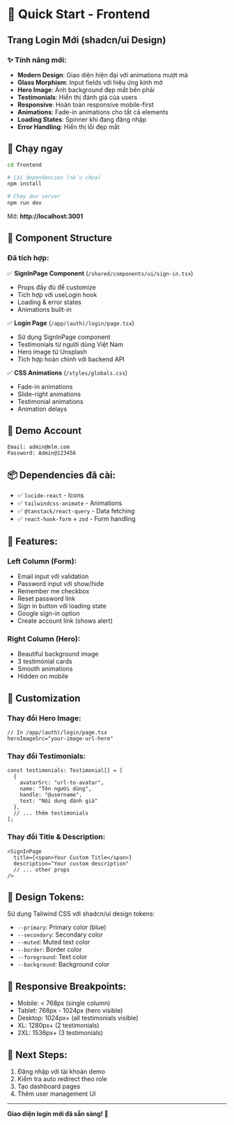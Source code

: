 # 🚀 Quick Start - Frontend

## Trang Login Mới (shadcn/ui Design)

### ✨ Tính năng mới:

- **Modern Design**: Giao diện hiện đại với animations mượt mà
- **Glass Morphism**: Input fields với hiệu ứng kính mờ
- **Hero Image**: Ảnh background đẹp mắt bên phải
- **Testimonials**: Hiển thị đánh giá của users
- **Responsive**: Hoàn toàn responsive mobile-first
- **Animations**: Fade-in animations cho tất cả elements
- **Loading States**: Spinner khi đang đăng nhập
- **Error Handling**: Hiển thị lỗi đẹp mắt

## 🏃 Chạy ngay

```bash
cd frontend

# Cài dependencies (nếu chưa)
npm install

# Chạy dev server
npm run dev
```

Mở: **http://localhost:3001**

## 🎨 Component Structure

### Đã tích hợp:

✅ **SignInPage Component** (`/shared/components/ui/sign-in.tsx`)
- Props đầy đủ để customize
- Tích hợp với useLogin hook
- Loading & error states
- Animations built-in

✅ **Login Page** (`/app/(auth)/login/page.tsx`)
- Sử dụng SignInPage component
- Testimonials từ người dùng Việt Nam
- Hero image từ Unsplash
- Tích hợp hoàn chỉnh với backend API

✅ **CSS Animations** (`/styles/globals.css`)
- Fade-in animations
- Slide-right animations
- Testimonial animations
- Animation delays

## 🔑 Demo Account

```
Email: admin@mlm.com
Password: Admin@123456
```

## 📦 Dependencies đã cài:

- ✅ `lucide-react` - Icons
- ✅ `tailwindcss-animate` - Animations
- ✅ `@tanstack/react-query` - Data fetching
- ✅ `react-hook-form` + `zod` - Form handling

## 🎯 Features:

### Left Column (Form):
- Email input với validation
- Password input với show/hide
- Remember me checkbox
- Reset password link
- Sign in button với loading state
- Google sign-in option
- Create account link (shows alert)

### Right Column (Hero):
- Beautiful background image
- 3 testimonial cards
- Smooth animations
- Hidden on mobile

## 🔧 Customization

### Thay đổi Hero Image:

```tsx
// In /app/(auth)/login/page.tsx
heroImageSrc="your-image-url-here"
```

### Thay đổi Testimonials:

```tsx
const testimonials: Testimonial[] = [
  {
    avatarSrc: "url-to-avatar",
    name: "Tên người dùng",
    handle: "@username",
    text: "Nội dung đánh giá"
  },
  // ... thêm testimonials
];
```

### Thay đổi Title & Description:

```tsx
<SignInPage
  title={<span>Your Custom Title</span>}
  description="Your custom description"
  // ... other props
/>
```

## 🎨 Design Tokens:

Sử dụng Tailwind CSS với shadcn/ui design tokens:

- `--primary`: Primary color (blue)
- `--secondary`: Secondary color
- `--muted`: Muted text color
- `--border`: Border color
- `--foreground`: Text color
- `--background`: Background color

## 📱 Responsive Breakpoints:

- Mobile: < 768px (single column)
- Tablet: 768px - 1024px (hero visible)
- Desktop: 1024px+ (all testimonials visible)
- XL: 1280px+ (2 testimonials)
- 2XL: 1536px+ (3 testimonials)

## 🚀 Next Steps:

1. Đăng nhập với tài khoản demo
2. Kiểm tra auto redirect theo role
3. Tạo dashboard pages
4. Thêm user management UI

---

**Giao diện login mới đã sẵn sàng! 🎉**
